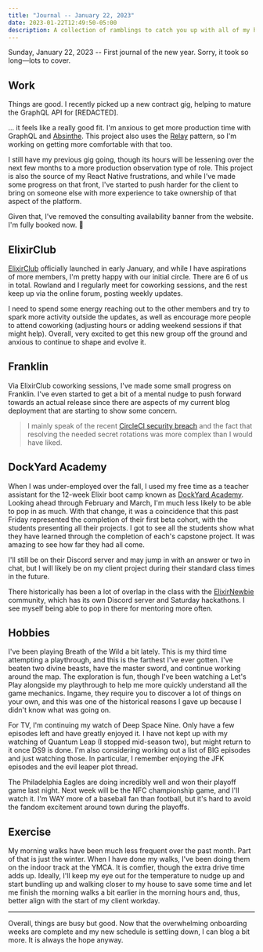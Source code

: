 ```yaml
---
title: "Journal -- January 22, 2023"
date: 2023-01-22T12:49:50-05:00
description: A collection of ramblings to catch you up with all of my happenings.
---
```


Sunday, January 22, 2023 -- First journal of the new year. Sorry, it took so long—lots to cover.

## Work

Things are good. I recently picked up a new contract gig, helping to mature the GraphQL API for [REDACTED]. 

... it feels like a really good fit. I'm anxious to get more production time with GraphQL and [Absinthe]. This project also uses the [Relay] pattern, so I'm working on getting more comfortable with that too.

[Absinthe]: https://github.com/absinthe-graphql/absinthe
[Relay]: https://relay.dev/docs/

I still have my previous gig going, though its hours will be lessening over the next few months to a more production observation type of role. This project is also the source of my React Native frustrations, and while I've made some progress on that front, I've started to push harder for the client to bring on someone else with more experience to take ownership of that aspect of the platform.

Given that, I've removed the consulting availability banner from the website. I'm fully booked now. 🎉

## ElixirClub

[ElixirClub] officially launched in early January, and while I have aspirations of more members, I'm pretty happy with our initial circle. There are 6 of us in total. Rowland and I regularly meet for coworking sessions, and the rest keep up via the online forum, posting weekly updates.

[ElixirClub]: https://www.elixirclub.org

I need to spend some energy reaching out to the other members and try to spark more activity outside the updates, as well as encourage more people to attend coworking (adjusting hours or adding weekend sessions if that might help). Overall, very excited to get this new group off the ground and anxious to continue to shape and evolve it.

## Franklin

Via ElixirClub coworking sessions, I've made some small progress on Franklin. I've even started to get a bit of a mental nudge to push forward towards an actual release since there are aspects of my current blog deployment that are starting to show some concern. 

> I mainly speak of the recent [CircleCI security breach](https://circleci.com/blog/jan-4-2023-incident-report/) and the fact that resolving the needed secret rotations was more complex than I would have liked.

## DockYard Academy

When I was under-employed over the fall, I used my free time as a teacher assistant for the 12-week Elixir boot camp known as [DockYard Academy](https://academy.dockyard.com/). Looking ahead through February and March, I'm much less likely to be able to pop in as much. With that change, it was a coincidence that this past Friday represented the completion of their first beta cohort, with the students presenting all their projects. I got to see all the students show what they have learned through the completion of each's capstone project. It was amazing to see how far they had all come. 

I'll still be on their Discord server and may jump in with an answer or two in chat, but I will likely be on my client project during their standard class times in the future.

There historically has been a lot of overlap in the class with the [ElixirNewbie] community, which has its own Discord server and Saturday hackathons. I see myself being able to pop in there for mentoring more often.

[ElixirNewbie]: https://www.elixirnewbie.com/

## Hobbies

I've been playing Breath of the Wild a bit lately. This is my third time attempting a playthrough, and this is the farthest I've ever gotten. I've beaten two divine beasts, have the master sword, and continue working around the map. The exploration is fun, though I've been watching a Let's Play alongside my playthrough to help me more quickly understand all the game mechanics. Ingame, they require you to discover a lot of things on your own, and this was one of the historical reasons I gave up because I didn't know what was going on.

For TV, I'm continuing my watch of Deep Space Nine. Only have a few episodes left and have greatly enjoyed it. I have not kept up with my watching of Quantum Leap (I stopped mid-season two), but might return to it once DS9 is done. I'm also considering working out a list of BIG episodes and just watching those. In particular, I remember enjoying the JFK episodes and the evil leaper plot thread.

The Philadelphia Eagles are doing incredibly well and won their playoff game last night. Next week will be the NFC championship game, and I'll watch it. I'm WAY more of a baseball fan than football, but it's hard to avoid the fandom excitement around town during the playoffs.

## Exercise

My morning walks have been much less frequent over the past month. Part of that is just the winter. When I have done my walks, I've been doing them on the indoor track at the YMCA. It is comfier, though the extra drive time adds up. Ideally, I'll keep my eye out for the temperature to nudge up and start bundling up and walking closer to my house to save some time and let me finish the morning walks a bit earlier in the morning hours and, thus, better align with the start of my client workday.

***

Overall, things are busy but good. Now that the overwhelming onboarding weeks are complete and my new schedule is settling down, I can blog a bit more. It is always the hope anyway.
